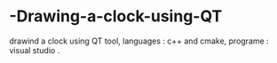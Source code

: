 # -Drawing-a-clock-using-QT

drawind a clock using QT tool,
languages : c++ and cmake,
programe : visual studio .
